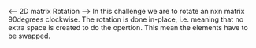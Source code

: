 <-- 2D matrix Rotation -->
In this challenge we are to rotate an nxn matrix 90degrees clockwise. The rotation is done in-place, i.e. meaning that no extra space is created to do the
opertion. This mean the elements have to be swapped.
